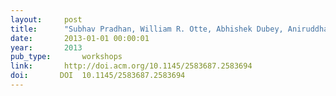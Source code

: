```yaml
---
layout:     post
title:      "Subhav Pradhan, William R. Otte, Abhishek Dubey, Aniruddha Gokhale, and Gabor Karsai. Towards a resilient deployment and configuration infrastructure for fractionated spacecraft. SIGBED Rev., 10(4):29–32, dec 2013."
date:       2013-01-01 00:00:01
year:       2013
pub_type:       workshops
link:       http://doi.acm.org/10.1145/2583687.2583694
doi:       DOI  10.1145/2583687.2583694
---
```

